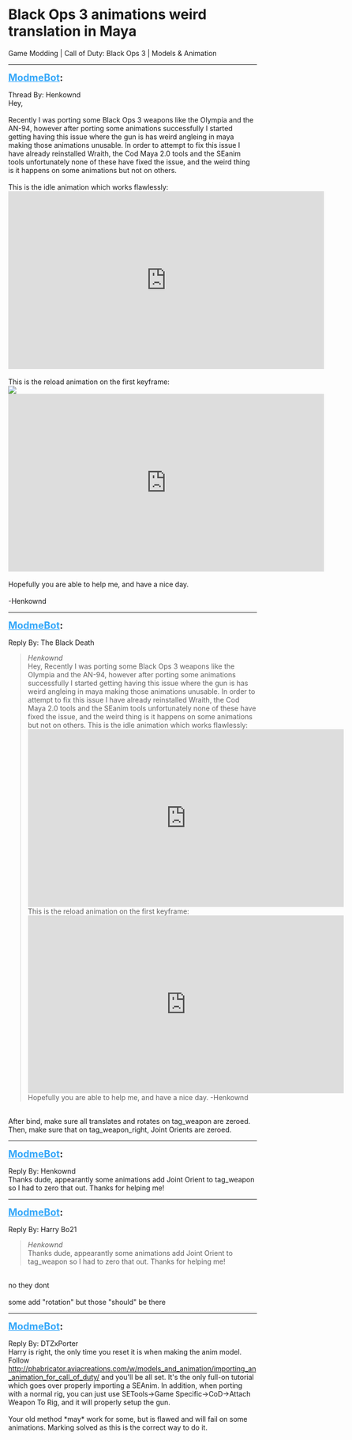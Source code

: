 # Black Ops 3 animations weird translation in Maya
Game Modding | Call of Duty: Black Ops 3 | Models & Animation

---
<strong style="font-size: 1.4em;"><span style="text-decoration: underline;text-decoration-color: #34a7f9;"><span style="color:#34a7f9;">ModmeBot</span></span>:</strong>

<p>Thread By: Henkownd<br />Hey,<br /> <br />Recently I was porting some Black Ops 3 weapons like the Olympia and the AN-94, however after porting some animations successfully I started getting having this issue where the gun is has weird angleing in maya making those animations unusable. In order to attempt to fix this issue I have already reinstalled Wraith, the Cod Maya 2.0 tools and the SEanim tools unfortunately none of these have fixed the issue, and the weird thing is it happens on some animations but not on others. <br /> <br />This is the idle animation which works flawlessly:<br /><iframe type="text/html" width="640" height="360" src="https://www.youtube.com/embed/a/9YDrD" frameborder="0"></iframe><br /> <br />This is the reload animation on the first keyframe:<br /><img style="max-width: 500px;" src="http://imgur.com/a/Pbb1q"><iframe type="text/html" width="640" height="360" src="https://www.youtube.com/embed/a/Pbb1q" frameborder="0"></iframe><br /> <br />Hopefully you are able to help me, and have a nice day.<br /> <br />-Henkownd</p>

---
<strong style="font-size: 1.4em;"><span style="text-decoration: underline;text-decoration-color: #34a7f9;"><span style="color:#34a7f9;">ModmeBot</span></span>:</strong>

<p>Reply By: The Black Death<br /><blockquote><em>Henkownd</em><br />Hey,   Recently I was porting some Black Ops 3 weapons like the Olympia and the AN-94, however after porting some animations successfully I started getting having this issue where the gun is has weird angleing in maya making those animations unusable. In order to attempt to fix this issue I have already reinstalled Wraith, the Cod Maya 2.0 tools and the SEanim tools unfortunately none of these have fixed the issue, and the weird thing is it happens on some animations but not on others.    This is the idle animation which works flawlessly: <iframe type="text/html" width="640" height="360" src="https://www.youtube.com/embed/a/9YDrD" frameborder="0"></iframe>   This is the reload animation on the first keyframe: <iframe type="text/html" width="640" height="360" src="https://www.youtube.com/embed/a/Pbb1q" frameborder="0"></iframe>   Hopefully you are able to help me, and have a nice day.   -Henkownd</blockquote><br /> After bind, make sure all translates and rotates on tag_weapon are zeroed. Then, make sure that on tag_weapon_right, Joint Orients are zeroed.</p>

---
<strong style="font-size: 1.4em;"><span style="text-decoration: underline;text-decoration-color: #34a7f9;"><span style="color:#34a7f9;">ModmeBot</span></span>:</strong>

<p>Reply By: Henkownd<br />Thanks dude, appearantly some animations add Joint Orient to tag_weapon so I had to zero that out. Thanks for helping me!</p>

---
<strong style="font-size: 1.4em;"><span style="text-decoration: underline;text-decoration-color: #34a7f9;"><span style="color:#34a7f9;">ModmeBot</span></span>:</strong>

<p>Reply By: Harry Bo21<br /><blockquote><em>Henkownd</em><br />Thanks dude, appearantly some animations add Joint Orient to tag_weapon so I had to zero that out. Thanks for helping me!</blockquote><br /> no they dont<br /> <br />some add &quot;rotation&quot; but those &quot;should&quot; be there</p>

---
<strong style="font-size: 1.4em;"><span style="text-decoration: underline;text-decoration-color: #34a7f9;"><span style="color:#34a7f9;">ModmeBot</span></span>:</strong>

<p>Reply By: DTZxPorter<br />Harry is right, the only time you reset it is when making the anim model. Follow <a href="http://phabricator.aviacreations.com/w/models_and_animation/importing_an_animation_for_call_of_duty/">http://phabricator.aviacreations.com/w/models_and_animation/importing_an_animation_for_call_of_duty/</a> and you&#39;ll be all set. It&#39;s the only full-on tutorial which goes over properly importing a SEAnim. In addition, when porting with a normal rig, you can just use SETools-&gt;Game Specific-&gt;CoD-&gt;Attach Weapon To Rig, and it will properly setup the gun.<br /> <br />Your old method *may* work for some, but is flawed and will fail on some animations. Marking solved as this is the correct way to do it.</p>
